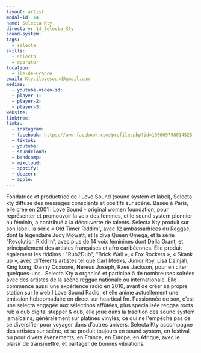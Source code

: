 ```yaml
---
layout: artist
modal-id: 14
name: Selecta Kty
directory: 14_Selecta_Kty
sound-system: 
tags: 
  - selecta
skills: 
  - selecta
  - operator
location:
  - Île-de-France
email: Kty.ilovesound@gmail.com
medias:
  - youtube-video-id: 
  - player-1: 
  - player-2: 
  - player-3: 
website: 
linktree: 
links:
  - instagram: 
  - facebook: https://www.facebook.com/profile.php?id=100009798014528
  - tiktok: 
  - youtube: 
  - soundcloud: 
  - bandcamp: 
  - mixcloud: 
  - spotify: 
  - deezer: 
  - apple: 
---
```


Fondatrice et productrice de I Love Sound (sound system et label), Selecta kty diffuse des messages conscients et positifs sur scène.
Basée à Paris, elle crée en 2001 I Love Sound - original women foundation, pour représenter et promouvoir la voix des femmes, et le sound system pionnier au féminin, a contribué à la découverte de talents.
Selecta Kty produit sur son label, la série « Old Timer Riddim”, avec 12 ambassadrices du Reggae, dont la légendaire Judy Mowatt, et la diva Queen Omega, et la série “Revolution Riddim”, avec plus de 14 voix féminines dont Della Grant, et principalement des artistes françaises et afro caribéennes. Elle produit également les riddims : "Rub2Dub", "Brick Wall », « Fox Rockers », « Skank up », avec différents artistes tel que Carl Meeks, Junior Roy, Lisa Dainjah, King kong, Danny Coxsone, Nereus Joseph, Rzee Jackson, pour en citer quelques-uns .
Selecta Kty a organisé et participé à de nombreuses soirées avec des artistes de la scène reggae nationale ou internationale. Elle commence aussi une expérience radio en 2010, avant de créer sa propre station sur le web I Love Sound Radio, et elle anime actuellement une émission hebdomadaire en direct sur heartical fm.
Passionnée de son, c’est une selecta engagée aux sélections affûtées, plus spécialisée reggae roots rub a dub digital stepper & dub, elle joue dans la tradition des sound system jamaïcains, généralement sur platines vinyles, ce qui ne l'empêche pas de se diversifier pour voyager dans d’autres univers.
Selecta Kty accompagne des artistes sur scène, et se produit toujours en sound system, en festival, ou pour divers évènements, en France, en Europe, en Afrique, avec le plaisir de transmettre, et partager de bonnes vibrations.
